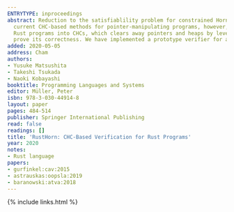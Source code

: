 ```yaml
---
ENTRYTYPE: inproceedings
abstract: Reduction to the satisfiablility problem for constrained Horn clauses (CHCs) is a widely studied approach to automated program verification. The
  current CHC-based methods for pointer-manipulating programs, however, are not very scalable. This paper proposes a novel translation of pointer-manipulating
  Rust programs into CHCs, which clears away pointers and heaps by leveraging ownership. We formalize the translation for a simplified core of Rust and
  prove its correctness. We have implemented a prototype verifier for a subset of Rust and confirmed the effectiveness of our method.
added: 2020-05-05
address: Cham
authors:
- Yusuke Matsushita
- Takeshi Tsukada
- Naoki Kobayashi
booktitle: Programming Languages and Systems
editor: Müller, Peter
isbn: 978-3-030-44914-8
layout: paper
pages: 484-514
publisher: Springer International Publishing
read: false
readings: []
title: 'RustHorn: CHC-Based Verification for Rust Programs'
year: 2020
notes:
- Rust language
papers:
- gurfinkel:cav:2015
- astrauskas:oopsla:2019
- baranowski:atva:2018
---
```

{% include links.html %}
